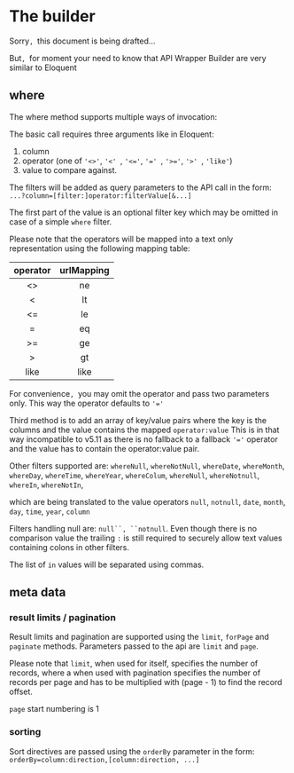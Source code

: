 # The builder

Sorry`, `this document is being drafted...

But`, `for moment your need to know that API Wrapper Builder are very similar to Eloquent


## where

The where method supports multiple ways of invocation:

The basic call requires three arguments like in Eloquent:
1. column
2. operator (one of `'<>'`, `'<' `, `'<='`, `'=' `, `'>='`, `'>' `, `'like'`)
3. value to compare against.

The filters will be added as query parameters to the API call in the form:
`...?column=[filter:]operator:filterValue[&...]`

The first part of the value is an optional filter key which may be omitted in case of a simple `where` 
filter. 

Please note that the operators will be mapped into a text only representation using the following mapping table:

| operator | urlMapping|
|:----------:|:----------:|
|  <>   |  ne   |
|  <    |  lt   |
|  <=   |  le   |
|  =    |  eq   |
|  &gt;=   |  ge   |
|  &gt;    |  gt   |
|  like | like  |

For convenience`, `you may omit the operator and pass two parameters only. This way the operator defaults to `'='`

Third method is to add an array of key/value pairs where the key is the columns and the value contains the mapped `operator:value`
This is in that way incompatible to v5.11 as there is no fallback to a fallback `'='` operator
and the value has to contain the operator:value pair.

Other filters supported are:
`whereNull`, `whereNotNull`, `whereDate`, `whereMonth`, `whereDay`, 
`whereTime`, `whereYear`, `whereColum`, `whereNull`, `whereNotnull`,
`whereIn`, `whereNotIn`,

which are being translated to the value operators
`null`, `notnull`, `date`, `month`, `day`, `time`, `year`, `column`

Filters handling null are: `null``, ``notnull`. Even though there is no comparison value the trailing `:`
is still required to securely allow text values containing colons in other filters.

The list of `in` values will be separated using commas.

## meta data

### result limits / pagination
Result limits and pagination are supported using the `limit`, `forPage` and `paginate` methods. Parameters passed to the api are
`limit` and `page`. 

Please note that `limit`, when used for itself, specifies the number of records, where a when used with pagination 
specifies the number of records per page and has to be multiplied with (page - 1) to find the record offset.

`page` start numbering is 1

### sorting

Sort directives are passed using the `orderBy` parameter in the form: `orderBy=column:direction,[column:direction, ...]`